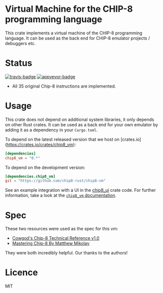 Virtual Machine for the CHIP-8 programming language
==
This crate implements a virtual machine of the CHIP-8 programming language. It
can be used as the back end for CHIP-8 emulator projects / debuggers etc.

Status
==
[![travis-badge][]][travis] [![appveyor-badge][]][appveyor]
* All 35 original Chip-8 instructions are implemented.

Usage
==
This crate does not depend on additional system libraries, it only depends on
other Rust crates.  It can be used as a back end for your own emulator by
adding it as a dependency in your `Cargo.toml`.

To depend on the latest released version that we host on [crates.io] (https://crates.io/crates/chip8_vm):

```toml
[dependencies]
chip8_vm = "0.*"
```

To depend on the development version:
```toml
[dependencies.chip8_vm]
git = "https://github.com/chip8-rust/chip8-vm"
```

See an example integration with a UI in the [chip8_ui](https://github.com/chip8-rust/chip8-ui/blob/master/src/main.rs) crate code.
For further information, take a look at the [`chip8_vm` documentation](https://chip8-rust.github.io/chip8-vm/).

Spec
==
These two resources were used as the spec for this vm:
* [Cowgod's Chip-8 Technical Reference v1.0](http://devernay.free.fr/hacks/chip8/C8TECH10.HTM)
* [Mastering Chip-8 By Matthew Mikolay](http://mattmik.com/chip8.html)

They were both incredibly helpful. Our thanks to the authors!

Licence
==
MIT

[travis-badge]: https://img.shields.io/travis/chip8-rust/chip8-vm/master.svg?label=linux%20build
[travis]: https://travis-ci.org/chip8-rust/chip8-vm
[appveyor-badge]: https://img.shields.io/appveyor/ci/robo9k/chip8-vm/master.svg?label=windows%20build
[appveyor]: https://ci.appveyor.com/project/robo9k/chip8-vm/branch/master
